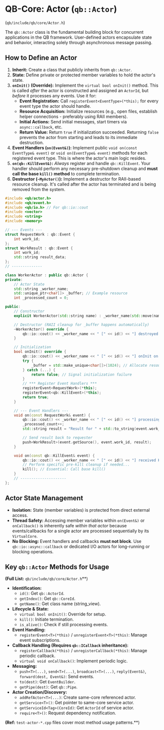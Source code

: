 # QB-Core: Actor (`qb::Actor`)

(`qb/include/qb/core/Actor.h`)

The `qb::Actor` class is the fundamental building block for concurrent applications in the QB framework. User-defined actors encapsulate state and behavior, interacting solely through asynchronous message passing.

## How to Define an Actor

1.  **Inherit:** Create a class that publicly inherits from `qb::Actor`.
2.  **State:** Define private or protected member variables to hold the actor's state.
3.  **`onInit()` (Override):** Implement the `virtual bool onInit()` method. This is called *after* the actor is constructed and assigned an `ActorId`, but *before* it processes any events. Use it for:
    *   **Event Registration:** Call `registerEvent<EventType>(*this);` for every event type the actor should handle.
    *   **Resource Acquisition:** Initialize resources (e.g., open files, establish helper connections - preferably using RAII members).
    *   **Initial Actions:** Send initial messages, start timers via `async::callback`, etc.
    *   **Return Value:** Return `true` if initialization succeeded. Returning `false` prevents the actor from starting and leads to its immediate destruction.
4.  **Event Handlers (`on(Event&)`):** Implement public `void on(const EventType& event)` or `void on(EventType& event)` methods for each registered event type. This is where the actor's main logic resides.
5.  **`on(qb::KillEvent&)`:** *Always* register and handle `qb::KillEvent`. Your handler should perform any necessary pre-shutdown cleanup and **must call the base `kill()` method** to complete termination.
6.  **Destructor (`~MyActor()`):** Implement a destructor for RAII-based resource cleanup. It's called after the actor has terminated and is being removed from the system.

```cpp
#include <qb/actor.h>
#include <qb/event.h>
#include <qb/io.h> // For qb::io::cout
#include <vector>
#include <string>
#include <memory>

// --- Events ---
struct RequestWork : qb::Event {
    int work_id;
};
struct WorkResult : qb::Event {
    int work_id;
    std::string result_data;
};
// --------------

class WorkerActor : public qb::Actor {
private:
    // Actor State
    std::string _worker_name;
    std::unique_ptr<char[]> _buffer; // Example resource
    int _processed_count = 0;

public:
    // Constructor
    explicit WorkerActor(std::string name) : _worker_name(std::move(name)) {}

    // Destructor (RAII cleanup for _buffer happens automatically)
    ~WorkerActor() override {
        qb::io::cout() << _worker_name << " [" << id() << "] destroyed. Processed: " << _processed_count << std::endl;
    }

    // Initialization
    bool onInit() override {
        qb::io::cout() << _worker_name << " [" << id() << "] onInit on Core " << getIndex() << std::endl;
        try {
            _buffer = std::make_unique<char[]>(1024); // Allocate resource
        } catch (...) {
            return false; // Signal initialization failure
        }
        // *** Register Event Handlers ***
        registerEvent<RequestWork>(*this);
        registerEvent<qb::KillEvent>(*this);
        return true;
    }

    // --- Event Handlers ---
    void on(const RequestWork& event) {
        qb::io::cout() << _worker_name << " [" << id() << "] processing work ID: " << event.work_id << std::endl;
        _processed_count++;
        std::string result = "Result for " + std::to_string(event.work_id) + " by " + _worker_name;

        // Send result back to requester
        push<WorkResult>(event.getSource(), event.work_id, result);
    }

    void on(const qb::KillEvent& event) {
        qb::io::cout() << _worker_name << " [" << id() << "] received KillEvent." << std::endl;
        // Perform specific pre-kill cleanup if needed...
        kill(); // Essential: Call base kill()
    }
    // ---------------------
};
```

## Actor State Management

*   **Isolation:** State (member variables) is protected from direct external access.
*   **Thread Safety:** Accessing member variables within `on(Event&)` or `onCallback()` is inherently safe *within that actor* because events/callbacks for a single actor are processed sequentially by its `VirtualCore`.
*   **No Blocking:** Event handlers and callbacks **must not block**. Use `qb::io::async::callback` or dedicated I/O actors for long-running or blocking operations.

## Key `qb::Actor` Methods for Usage

**(Full List:** `qb/include/qb/core/Actor.h`**)

*   **Identification:**
    *   `id()`: Get `qb::ActorId`.
    *   `getIndex()`: Get `qb::CoreId`.
    *   `getName()`: Get class name (string_view).
*   **Lifecycle & State:**
    *   `virtual bool onInit()`: Override for setup.
    *   `kill()`: Initiate termination.
    *   `is_alive()`: Check if still processing events.
*   **Event Handling:**
    *   `registerEvent<T>(*this)` / `unregisterEvent<T>(*this)`: Manage event subscriptions.
*   **Callback Handling (Requires `qb::ICallback` inheritance):**
    *   `registerCallback(*this)` / `unregisterCallback(*this)`: Manage periodic callback.
    *   `virtual void onCallback()`: Implement periodic logic.
*   **Messaging:**
    *   `push<T>(...)`, `send<T>(...)`, `broadcast<T>(...)`, `reply(Event&)`, `forward(dest, Event&)`: Send events.
    *   `to(dest)`: Get `EventBuilder`.
    *   `getPipe(dest)`: Get `qb::Pipe`.
*   **Actor Creation/Discovery:**
    *   `addRefActor<T>(...)`: Create same-core referenced actor.
    *   `getService<T>()`: Get pointer to same-core service actor.
    *   `getServiceId<Tag>(CoreId)`: Get `ActorId` of service actor.
    *   `require<T>()`: Request dependency notification.

**(Ref:** `test-actor-*.cpp` files cover most method usage patterns.**) 